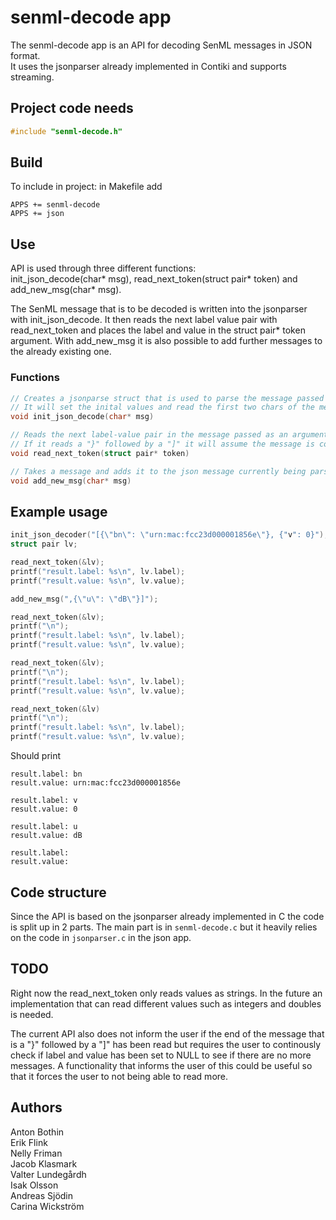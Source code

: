 # senml-decode app
The senml-decode app is an API for decoding SenML messages in JSON format.  
It uses the jsonparser already implemented in Contiki and supports streaming. 

## Project code needs

```c
#include "senml-decode.h"
```  

## Build

To include in project:
in Makefile add

```
APPS += senml-decode
APPS += json 
```

## Use

API is used through three different functions:  
init_json_decode(char* msg), read_next_token(struct pair* token) and add_new_msg(char* msg). 

The SenML message that is to be decoded is written into the jsonparser with init_json_decode. It then reads the next label value pair with read_next_token and places the label and value in the struct pair* token argument. With add_new_msg it is also possible to add further messages to the already existing one. 

### Functions 
```c
// Creates a jsonparse struct that is used to parse the message passed as an argument to the function. 
// It will set the inital values and read the first two chars of the message which should be "[" and "{". 
void init_json_decode(char* msg)
```
```c
// Reads the next label-value pair in the message passed as an argument in init_json_decode and sets the struct pair* token's // members to the label and value read. The struct pair* token is created by the user. 
// If it reads a "}" followed by a "]" it will assume the message is complete and will set the pair struct's members to NULL. 
void read_next_token(struct pair* token)
```
```c
// Takes a message and adds it to the json message currently being parsed. 
void add_new_msg(char* msg)

```

## Example usage

```c
init_json_decoder("[{\"bn\": \"urn:mac:fcc23d000001856e\"}, {"v": 0}");
struct pair lv;

read_next_token(&lv);
printf("result.label: %s\n", lv.label);
printf("result.value: %s\n", lv.value);

add_new_msg(",{\"u\": \"dB\"}]");

read_next_token(&lv);
printf("\n");
printf("result.label: %s\n", lv.label);
printf("result.value: %s\n", lv.value);

read_next_token(&lv);
printf("\n");
printf("result.label: %s\n", lv.label);
printf("result.value: %s\n", lv.value);

read_next_token(&lv)
printf("\n");
printf("result.label: %s\n", lv.label);
printf("result.value: %s\n", lv.value);
```
Should print
```
result.label: bn
result.value: urn:mac:fcc23d000001856e

result.label: v 
result.value: 0 

result.label: u 
result.value: dB

result.label: 
result.value:

```
## Code structure
Since the API is based on the jsonparser already implemented in C the code is split up in 2 parts. 
The main part is in `senml-decode.c` but it heavily relies on the code in `jsonparser.c` in the json app. 

## TODO
Right now the read_next_token only reads values as strings. In the future an implementation that can read different values such as integers and doubles is needed. 

The current API also does not inform the user if the end of the message that is a "}" followed by a "]" has been read but requires the user to continously check if label and value has been set to NULL to see if there are no more messages. A functionality that informs the user of this could be useful so that it forces the user to not being able to read more. 

## Authors
Anton Bothin  
Erik Flink  
Nelly Friman  
Jacob Klasmark  
Valter Lundegårdh  
Isak Olsson  
Andreas Sjödin  
Carina Wickström
